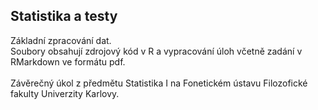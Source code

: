 ## Statistika a testy
Základní zpracování dat.
<br> Soubory obsahují zdrojový kód v R a vypracování úloh včetně zadání v RMarkdown ve formátu pdf.  
<br> Závěrečný úkol z předmětu Statistika I na Fonetickém ústavu Filozofické fakulty Univerzity Karlovy. 
